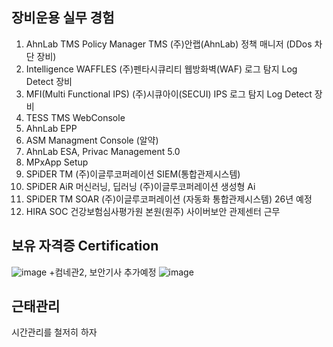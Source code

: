 ## 장비운용 실무 경험
1. AhnLab TMS Policy Manager TMS (주)안랩(AhnLab) 정책 매니저 (DDos 차단 장비)
2. Intelligence WAFFLES (주)펜타시큐리티 웹방화벽(WAF) 로그 탐지 Log Detect 장비
3. MFI(Multi Functional IPS) (주)시큐아이(SECUI) IPS 로그 탐지 Log Detect 장비
4. TESS TMS WebConsole
5. AhnLab EPP
6. ASM Managment Console (알약)
7. AhnLab ESA, Privac Management 5.0
8. MPxApp Setup
9. SPiDER TM (주)이글루코퍼레이션 SIEM(통합관제시스템)
10. SPiDER AiR 머신러닝, 딥러닝 (주)이글루코퍼레이션 생성형 Ai
11. SPiDER TM SOAR (주)이글루코퍼레이션 (자동화 통합관제시스템) 26년 예정
12. HIRA SOC 건강보험심사평가원 본원(원주) 사이버보안 관제센터 근무

## 보유 자격증 Certification
![image](https://github.com/user-attachments/assets/8e73a108-97b5-45c5-bdec-b1b96f867274)
+컴네관2, 보안기사 추가예정
![image](https://github.com/user-attachments/assets/691d037b-ef23-4d25-96ea-1440e0883ef5)

## 근태관리

시간관리를 철저히 하자
